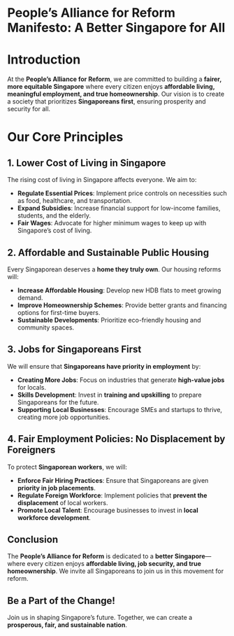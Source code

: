 # People’s Alliance for Reform Manifesto: A Better Singapore for All

# Introduction

At the **People’s Alliance for Reform**, we are committed to building a **fairer, more equitable Singapore** where every citizen enjoys **affordable living, meaningful employment, and true homeownership**. Our vision is to create a society that prioritizes **Singaporeans first**, ensuring prosperity and security for all.

# Our Core Principles

## 1. Lower Cost of Living in Singapore

The rising cost of living in Singapore affects everyone. We aim to:

* **Regulate Essential Prices**: Implement price controls on necessities such as food, healthcare, and transportation.
* **Expand Subsidies**: Increase financial support for low-income families, students, and the elderly.
* **Fair Wages**: Advocate for higher minimum wages to keep up with Singapore’s cost of living.

## 2. Affordable and Sustainable Public Housing

Every Singaporean deserves a **home they truly own**. Our housing reforms will:

* **Increase Affordable Housing**: Develop new HDB flats to meet growing demand.
* **Improve Homeownership Schemes**: Provide better grants and financing options for first-time buyers.
* **Sustainable Developments**: Prioritize eco-friendly housing and community spaces.

## 3. Jobs for Singaporeans First

We will ensure that **Singaporeans have priority in employment** by:

* **Creating More Jobs**: Focus on industries that generate **high-value jobs** for locals.
* **Skills Development**: Invest in **training and upskilling** to prepare Singaporeans for the future.
* **Supporting Local Businesses**: Encourage SMEs and startups to thrive, creating more job opportunities.

## 4. Fair Employment Policies: No Displacement by Foreigners

To protect **Singaporean workers**, we will:

* **Enforce Fair Hiring Practices**: Ensure that Singaporeans are given **priority in job placements**.
* **Regulate Foreign Workforce**: Implement policies that **prevent the displacement** of local workers.
* **Promote Local Talent**: Encourage businesses to invest in **local workforce development**.

## Conclusion

The **People’s Alliance for Reform** is dedicated to a **better Singapore**—where every citizen enjoys **affordable living, job security, and true homeownership**. We invite all Singaporeans to join us in this movement for reform.

## **Be a Part of the Change!**

Join us in shaping Singapore’s future. Together, we can create a **prosperous, fair, and sustainable nation**.
